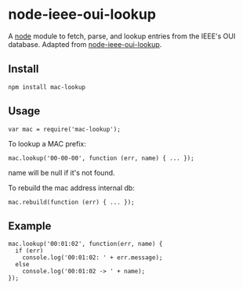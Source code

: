 node-ieee-oui-lookup
====================

A [node](http://nodejs.org)  module to fetch, parse, and lookup entries from the IEEE's OUI database. Adapted from [node-ieee-oui-lookup](https://github.com/mrose17/node-ieee-oui-lookup).


Install
-------

    npm install mac-lookup

Usage
-----

    var mac = require('mac-lookup');

To lookup a MAC prefix:

    mac.lookup('00-00-00', function (err, name) { ... });

name will be null if it's not found.

To rebuild the mac address internal db:

    mac.rebuild(function (err) { ... });


Example
-------

    mac.lookup('00:01:02', function(err, name) {
      if (err)
        console.log('00:01:02: ' + err.message);
      else
        console.log('00:01:02 -> ' + name);
    });
